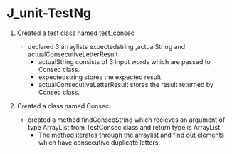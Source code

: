 # J_unit-TestNg

1. Created a test class named test_consec
    - declared 3 arraylists  expectedstring ,actualString and actualConsecutiveLetterResult  
        - actualString consists of 3 input words which are passed to Consec class.  
        - expectedstring stores the expected result.   
        -  actualConsecutiveLetterResult stores the result returned by Consec class.   
 
 2. Created a class named Consec.  
    - created a method findConsecString which recieves an argument of type ArrayList from TestConsec class and return type is ArrayList.     
         - The method iterates through the arraylist and find out elements which have consecutive duplicate letters.
